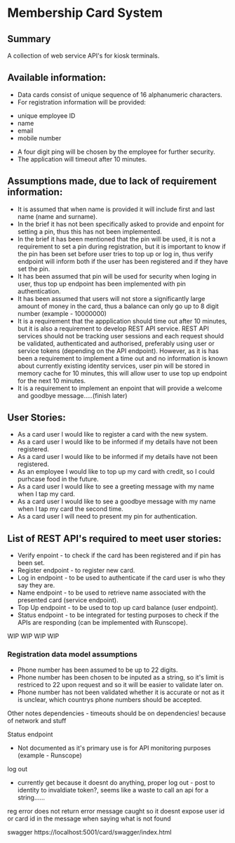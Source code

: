 # Membership Card System #

## Summary ##

A collection of web service API's for kiosk terminals.

## Available information: ##

- Data cards consist of unique sequence of 16 alphanumeric characters.
- For registration information will be provided:
* unique employee ID
* name
* email
* mobile number
- A four digit ping will be chosen by the employee for further security.
- The application will timeout after 10 minutes.

## Assumptions made, due to lack of requirement information: ##

- It is assumed that when name is provided it will include first and last name (name and surname).
- In the brief it has not been specifically asked to provide and enpoint for setting a pin, thus this has not been implemented.
- In the brief it has been mentioned that the pin will be used, it is not a requirement to set a pin during registration, but it is important to know if the pin has been set before user tries to top up or log in, thus verify endpoint will inform both if the user has been registered and if they have set the pin.
- It has been assumed that pin will be used for security when loging in user, thus top up endpoint has been implemented with pin authentication. 
- It has been assumed that users will not store a significantly large amount of money in the card, thus a balance can only go up to 8 digit number (example - 10000000)
- It is a requirement that the appplication should time out after 10 minutes, but it is also a requirement to develop REST API service. REST API services should not be tracking user sessions and each request should be validated, authenticated and authorised, preferably using user or service tokens (depending on the API endpoint). However, as it is has been a requirement to implement a time out and no information is known about currently existing identity services, user pin will be stored in memory cache for 10 minutes, this will allow user to use top up endpoint for the next 10 minutes.
- It is a requirement to implement an enpoint that will provide a welcome and goodbye message.....(finish later)



## User Stories: ##

- As a card user I would like to register a card with the new system.
- As a card user I would like to be informed if my details have not been registered.
- As a card user I would like to be informed if my details have not been registered.
- As an employee I would like to top up my card with credit, so I could purhcase food in the future.
- As a card user I would like to see a greeting message with my name when I tap my card.
- As a card user I would like to see a goodbye message with my name when I tap my card the second time.
- As a card user I will need to present my pin for authentication.


## List of REST API's required to meet user stories: ##
- Verify enpoint - to check if the card has been registered and if pin has been set.
- Register endpoint - to register new card.
- Log in endpoint - to be used to authenticate if the card user is who they say they are.
- Name endpoint - to be used to retrieve name associated with the presented card (service endpoint). 
- Top Up endpoint - to be used to top up card balance (user endpoint).
- Status endpoint - to be integrated for testing purposes to check if the APIs are responding (can be implemented with Runscope).


WIP WIP WIP WIP

### Registration data model assumptions ###
- Phone number has been assumed to be up to 22 digits.
- Phone number has been chosen to be inputed as a string, so it's limit is restriced to 22  upon request and so it will be easier to validate later on.
- Phone number has not been validated whether it is accurate or not as it is unclear, which countrys phone numbers should be accepted.


Other notes
dependencies - timeouts should be on dependencies! because of network and stuff


Status endpoint
- Not documented as it's primary use is for API monitoring purposes (example - Runscope)

log out
- currently get because it doesnt do anything, proper log out - post to identity to invaldiate token?, seems like a waste to call an api for a string......


reg error does not return error message caught so it doesnt expose user id or card id in the message when saying what is not found

swagger
https://localhost:5001/card/swagger/index.html